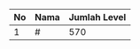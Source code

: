 | No | Nama            | Jumlah Level |
|----|-----------------|--------------|
| 1  | #    |    570        |
